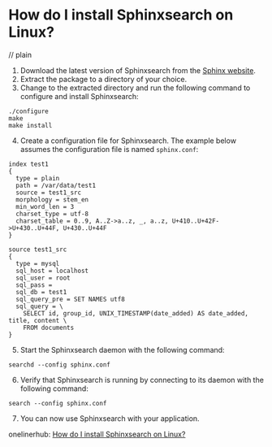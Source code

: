 # How do I install Sphinxsearch on Linux?
// plain

1. Download the latest version of Sphinxsearch from the [Sphinx website](https://sphinxsearch.com/downloads/).
2. Extract the package to a directory of your choice.
3. Change to the extracted directory and run the following command to configure and install Sphinxsearch:
```
./configure
make
make install
```
4. Create a configuration file for Sphinxsearch. The example below assumes the configuration file is named `sphinx.conf`:
```
index test1
{
  type = plain
  path = /var/data/test1
  source = test1_src
  morphology = stem_en
  min_word_len = 3
  charset_type = utf-8
  charset_table = 0..9, A..Z->a..z, _, a..z, U+410..U+42F->U+430..U+44F, U+430..U+44F
}

source test1_src
{
  type = mysql
  sql_host = localhost
  sql_user = root
  sql_pass =
  sql_db = test1
  sql_query_pre = SET NAMES utf8
  sql_query = \
    SELECT id, group_id, UNIX_TIMESTAMP(date_added) AS date_added, title, content \
    FROM documents
}
```
5. Start the Sphinxsearch daemon with the following command:
```
searchd --config sphinx.conf
```
6. Verify that Sphinxsearch is running by connecting to its daemon with the following command:
```
search --config sphinx.conf
```
7. You can now use Sphinxsearch with your application.

onelinerhub: [How do I install Sphinxsearch on Linux?](https://onelinerhub.com/sphinxsearch/how-do-i-install-sphinxsearch-on-linux)